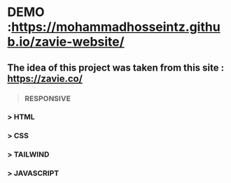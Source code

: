 # **DEMO** :https://mohammadhosseintz.github.io/zavie-website/
## The idea of this project was taken from this site : https://zavie.co/

> ### RESPONSIVE
### > HTML
### > CSS
### > TAILWIND
### > JAVASCRIPT


